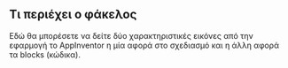 ## Τι περιέχει ο φάκελος
Εδώ θα μπορέσετε να δείτε δύο χαρακτηριστικές εικόνες από την εφαρμογή το AppInventor η μία αφορά στο σχεδιασμό και η άλλη αφορά τα blocks (κώδικα).
